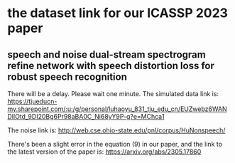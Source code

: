# the dataset link for our ICASSP 2023 paper
## speech and noise dual-stream spectrogram refine network with speech distortion loss for robust speech recognition

There will be a delay. Please wait one minute.
The simulated data link is: https://tjueducn-my.sharepoint.com/:u:/g/personal/luhaoyu_831_tju_edu_cn/EUZwebz6WANDllOtd_9DI20Bg6Pr98aBA0C_Ni68yY9P-g?e=MChca1

The noise link is: http://web.cse.ohio-state.edu/pnl/corpus/HuNonspeech/

There's been a slight error in the equation (9) in our paper, and the link to the latest version of the paper is: https://arxiv.org/abs/2305.17860
